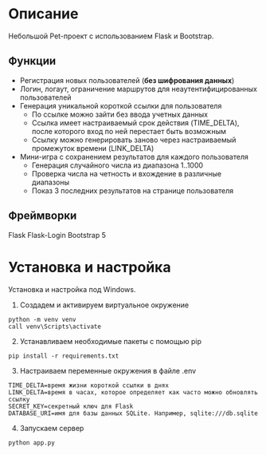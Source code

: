 # Описание
Небольшой Pet-проект с использованием Flask и Bootstrap.

## Функции

- Регистрация новых пользователей (**без шифрования данных**)
- Логин, логаут, ограничение маршрутов для неаутентифицированных пользователей
- Генерация уникальной короткой ссылки для пользователя
  - По ссылке можно зайти без ввода учетных данных
  - Ссылка имеет настраиваемый срок действия (TIME_DELTA), после которого вход по ней перестает быть возможным
  - Ссылку можно генерировать заново через настраиваемый промежуток времени (LINK_DELTA)
- Мини-игра с сохранением результатов для каждого пользователя
  - Генерация случайного числа из диапазона 1..1000
  - Проверка числа на четность и вхождение в различные диапазоны
  - Показ 3 последних результатов на странице пользователя

## Фреймворки

Flask
Flask-Login
Bootstrap 5

# Установка и настройка

Установка и настройка под Windows.

1. Создадем и активируем виртуальное окружение
```shell
python -m venv venv
call venv\Scripts\activate
```
2. Устанавливаем необходимые пакеты с помощью pip
```shell
pip install -r requirements.txt
```
3. Настраиваем переменные окружения в файле .env
```
TIME_DELTA=время жизни короткой ссылки в днях
LINK_DELTA=время в часах, которое определяет как часто можно обновлять ссылку
SECRET_KEY=секретный ключ для Flask
DATABASE_URI=имя для базы данных SQLite. Например, sqlite:///db.sqlite
```
4. Запускаем сервер
```shell
python app.py
```
